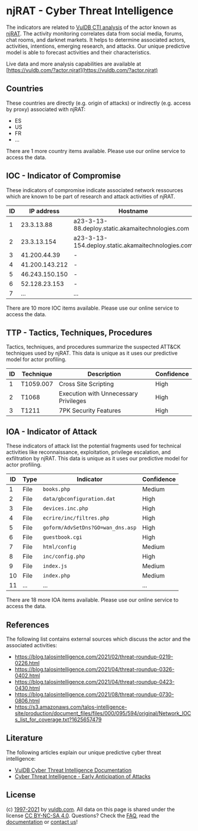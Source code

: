 # njRAT - Cyber Threat Intelligence

The indicators are related to [VulDB CTI analysis](https://vuldb.com/?doc.cti) of the actor known as [njRAT](https://vuldb.com/?actor.njrat). The activity monitoring correlates data from social media, forums, chat rooms, and darknet markets. It helps to determine associated actors, activities, intentions, emerging research, and attacks. Our unique predictive model is able to forecast activities and their characteristics.

Live data and more analysis capabilities are available at [https://vuldb.com/?actor.njrat](https://vuldb.com/?actor.njrat)

## Countries

These countries are directly (e.g. origin of attacks) or indirectly (e.g. access by proxy) associated with njRAT:

* ES
* US
* FR
* ...

There are 1 more country items available. Please use our online service to access the data.

## IOC - Indicator of Compromise

These indicators of compromise indicate associated network ressources which are known to be part of research and attack activities of njRAT.

ID | IP address | Hostname | Confidence
-- | ---------- | -------- | ----------
1 | 23.3.13.88 | a23-3-13-88.deploy.static.akamaitechnologies.com | High
2 | 23.3.13.154 | a23-3-13-154.deploy.static.akamaitechnologies.com | High
3 | 41.200.44.39 | - | High
4 | 41.200.143.212 | - | High
5 | 46.243.150.150 | - | High
6 | 52.128.23.153 | - | High
7 | ... | ... | ...

There are 10 more IOC items available. Please use our online service to access the data.

## TTP - Tactics, Techniques, Procedures

Tactics, techniques, and procedures summarize the suspected ATT&CK techniques used by njRAT. This data is unique as it uses our predictive model for actor profiling.

ID | Technique | Description | Confidence
-- | --------- | ----------- | ----------
1 | T1059.007 | Cross Site Scripting | High
2 | T1068 | Execution with Unnecessary Privileges | High
3 | T1211 | 7PK Security Features | High

## IOA - Indicator of Attack

These indicators of attack list the potential fragments used for technical activities like reconnaissance, exploitation, privilege escalation, and exfiltration by njRAT. This data is unique as it uses our predictive model for actor profiling.

ID | Type | Indicator | Confidence
-- | ---- | --------- | ----------
1 | File | `books.php` | Medium
2 | File | `data/gbconfiguration.dat` | High
3 | File | `devices.inc.php` | High
4 | File | `ecrire/inc/filtres.php` | High
5 | File | `goform/AdvSetDns?GO=wan_dns.asp` | High
6 | File | `guestbook.cgi` | High
7 | File | `html/config` | Medium
8 | File | `inc/config.php` | High
9 | File | `index.js` | Medium
10 | File | `index.php` | Medium
11 | ... | ... | ...

There are 18 more IOA items available. Please use our online service to access the data.

## References

The following list contains external sources which discuss the actor and the associated activities:

* https://blog.talosintelligence.com/2021/02/threat-roundup-0219-0226.html
* https://blog.talosintelligence.com/2021/04/threat-roundup-0326-0402.html
* https://blog.talosintelligence.com/2021/04/threat-roundup-0423-0430.html
* https://blog.talosintelligence.com/2021/08/threat-roundup-0730-0806.html
* https://s3.amazonaws.com/talos-intelligence-site/production/document_files/files/000/095/594/original/Network_IOCs_list_for_coverage.txt?1625657479

## Literature

The following articles explain our unique predictive cyber threat intelligence:

* [VulDB Cyber Threat Intelligence Documentation](https://vuldb.com/?doc.cti)
* [Cyber Threat Intelligence - Early Anticipation of Attacks](https://www.scip.ch/en/?labs.20201022)

## License

(c) [1997-2021](https://vuldb.com/?doc.changelog) by [vuldb.com](https://vuldb.com/?doc.about). All data on this page is shared under the license [CC BY-NC-SA 4.0](https://creativecommons.org/licenses/by-nc-sa/4.0/). Questions? Check the [FAQ](https://vuldb.com/?doc.faq), read the [documentation](https://vuldb.com/?doc) or [contact us](https://vuldb.com/?contact)!

